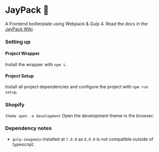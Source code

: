 # JayPack 🍾
A Frontend boilterplate using Webpack & Gulp 4. Read the docs in the [JayPack Wiki](https://github.com/JayBox325/JayPack/wiki).


### Setting up

#### Project Wrapper
Install the wrapper with `npm i`.

#### Project Setup
Install all project dependencies and configure the project with `npm run setup`.

### Shopify

`theme open -e development` Open the development theme in the browser.


### Dependency notes

- `gulp-imagemin` installed at `7.0.0` as `8.0.0` is not compatible outside of typescript.